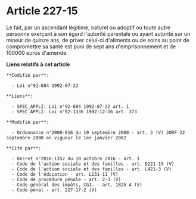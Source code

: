 # Article 227-15

Le fait, par un ascendant légitime, naturel ou adoptif ou toute autre personne exerçant à son égard l'autorité parentale ou
ayant autorité sur un mineur de quinze ans, de priver celui-ci d'aliments ou de soins au point de compromettre sa santé est
puni de sept ans d'emprisonnement et de 100000 euros d'amende.

**Liens relatifs à cet article**

	**Codifié par**:

	  - Loi n°92-684 1992-07-22

	**Liens**:

	  - SPEC_APPLI: Loi n°92-684 1992-07-22 art. 1
	  - SPEC_APPLI: Loi n°92-1336 1992-12-16 art. 373

	**Modifié par**:

	  - Ordonnance n°2000-916 du 19 septembre 2000 - art. 3 (V) JORF 22 septembre 2000 en vigueur le 1er janvier 2002

	**Cité par**:

	  - Décret n°2016-1352 du 10 octobre 2016 - art. 1
	  - Code de l'action sociale et des familles - art. D221-19 (V)
	  - Code de l'action sociale et des familles - art. L421-3 (V)
	  - Code de l'éducation - art. L131-11 (V)
	  - Code de procédure pénale - art. 2-3 (V)
	  - Code général des impôts, CGI. - art. 1825 A (V)
	  - Code pénal - art. 227-17-2 (V)
